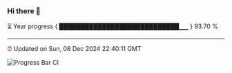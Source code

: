 ### Hi there 👋

⏳ Year progress { ████████████████████████████▁▁ } 93.70 %

---

⏰ Updated on Sun, 08 Dec 2024 22:40:11 GMT

![Progress Bar CI](https://github.com/IshwaranRudhara/GIT-ACTION/workflows/Progress%20Bar%20CI/badge.svg)
